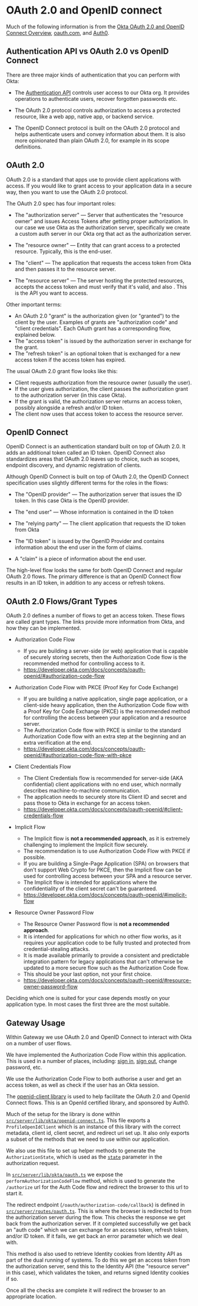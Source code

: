# OAuth 2.0 and OpenID connect

Much of the following information is from the [Okta OAuth 2.0 and OpenID Connect Overview](https://developer.okta.com/docs/concepts/oauth-openid/), [oauth.com](https://oauth.com/), and [Auth0](https://auth0.com/docs/get-started/authentication-and-authorization-flow/which-oauth-2-0-flow-should-i-use#oauth-2-0-terminology).

## Authentication API vs OAuth 2.0 vs OpenID Connect

There are three major kinds of authentication that you can perform with Okta:

- The [Authentication API](https://developer.okta.com/docs/reference/api/authn/) controls user access to our Okta org. It provides operations to authenticate users, recover forgotten passwords etc.

- The OAuth 2.0 protocol controls authorization to access a protected resource, like a web app, native app, or backend service.

- The OpenID Connect protocol is built on the OAuth 2.0 protocol and helps authenticate users and convey information about them. It is also more opinionated than plain OAuth 2.0, for example in its scope definitions.

## OAuth 2.0

OAuth 2.0 is a standard that apps use to provide client applications with access. If you would like to grant access to your application data in a secure way, then you want to use the OAuth 2.0 protocol.

The OAuth 2.0 spec has four important roles:

- The "authorization server" — Server that authenticates the "resource owner" and issues Access Tokens after getting proper authorization. In our case we use Okta as the authorization server, specifically we create a custom auth server in our Okta org that act as the authorization server.

- The "resource owner" — Entity that can grant access to a protected resource. Typically, this is the end-user.

- The "client" — The application that requests the access token from Okta and then passes it to the resource server.

- The "resource server" — The server hosting the protected resources, accepts the access token and must verify that it's valid, and also . This is the API you want to access.

Other important terms:

- An OAuth 2.0 "grant" is the authorization given (or "granted") to the client by the user. Examples of grants are "authorization code" and "client credentials". Each OAuth grant has a corresponding flow, explained below.
- The "access token" is issued by the authorization server in exchange for the grant.
- The "refresh token" is an optional token that is exchanged for a new access token if the access token has expired.

The usual OAuth 2.0 grant flow looks like this:

- Client requests authorization from the resource owner (usually the user).
- If the user gives authorization, the client passes the authorization grant to the authorization server (in this case Okta).
- If the grant is valid, the authorization server returns an access token, possibly alongside a refresh and/or ID token.
- The client now uses that access token to access the resource server.

## OpenID Connect

OpenID Connect is an authentication standard built on top of OAuth 2.0. It adds an additional token called an ID token. OpenID Connect also standardizes areas that OAuth 2.0 leaves up to choice, such as scopes, endpoint discovery, and dynamic registration of clients.

Although OpenID Connect is built on top of OAuth 2.0, the OpenID Connect specification uses slightly different terms for the roles in the flows:

- The "OpenID provider" — The authorization server that issues the ID token. In this case Okta is the OpenID provider.

- The "end user" — Whose information is contained in the ID token

- The "relying party" — The client application that requests the ID token from Okta

- The "ID token" is issued by the OpenID Provider and contains information about the end user in the form of claims.

- A "claim" is a piece of information about the end user.

The high-level flow looks the same for both OpenID Connect and regular OAuth 2.0 flows. The primary difference is that an OpenID Connect flow results in an ID token, in addition to any access or refresh tokens.

## OAuth 2.0 Flows/Grant Types

OAuth 2.0 defines a number of flows to get an access token. These flows are called grant types. The links provide more information from Okta, and how they can be implemented.

- Authorization Code Flow

  - If you are building a server-side (or web) application that is capable of securely storing secrets, then the Authorization Code flow is the recommended method for controlling access to it.
  - https://developer.okta.com/docs/concepts/oauth-openid/#authorization-code-flow

- Authorization Code Flow with PKCE (Proof Key for Code Exchange)

  - If you are building a native application, single page application, or a client-side heavy application, then the Authorization Code flow with a Proof Key for Code Exchange (PKCE) is the recommended method for controlling the access between your application and a resource server.
  - The Authorization Code flow with PKCE is similar to the standard Authorization Code flow with an extra step at the beginning and an extra verification at the end.
  - https://developer.okta.com/docs/concepts/oauth-openid/#authorization-code-flow-with-pkce

- Client Credentials Flow

  - The Client Credentials flow is recommended for server-side (AKA confidential) client applications with no end user, which normally describes machine-to-machine communication.
  - The application needs to securely store its Client ID and secret and pass those to Okta in exchange for an access token.
  - https://developer.okta.com/docs/concepts/oauth-openid/#client-credentials-flow

- Implicit Flow

  - The Implicit flow is **not a recommended approach**, as it is extremely challenging to implement the Implicit flow securely.
  - The recommendation is to use Authorization Code Flow with PKCE if possible.
  - If you are building a Single-Page Application (SPA) on browsers that don't support Web Crypto for PKCE, then the Implicit flow can be used for controlling access between your SPA and a resource server.
  - The Implicit flow is intended for applications where the confidentiality of the client secret can't be guaranteed.
  - https://developer.okta.com/docs/concepts/oauth-openid/#implicit-flow

- Resource Owner Password Flow

  - The Resource Owner Password flow is **not a recommended approach**.
  - It is intended for applications for which no other flow works, as it requires your application code to be fully trusted and protected from credential-stealing attacks.
  - It is made available primarily to provide a consistent and predictable integration pattern for legacy applications that can't otherwise be updated to a more secure flow such as the Authorization Code flow.
  - This should be your last option, not your first choice.
  - https://developer.okta.com/docs/concepts/oauth-openid/#resource-owner-password-flow

Deciding which one is suited for your case depends mostly on your application type. In most cases the first three are the most suitable.

## Gateway Usage

Within Gateway we use OAuth 2.0 and OpenID Connect to interact with Okta on a number of user flows.

We have implemented the Authorization Code Flow within this application. This is used in a number of places, including: [sign in](./signin.md), [sign out](./signout.md), change password, etc.

We use the Authorization Code Flow to both authorise a user and get an access token, as well as check if the user has an Okta session.

The [openid-client library](https://github.com/panva/node-openid-client) is used to help facilitate the OAuth 2.0 and OpenId Connect flows. This is an OpenId certified library, and sponsored by Auth0.

Much of the setup for the library is done within [`src/server/lib/okta/openid-connect.ts`](../../src/server/lib/okta/openid-connect.ts). This file exports a `ProfileOpenIdClient` which is an instance of this library with the correct metadata, client id, client secret, and redirect uri set up. It also only exports a subset of the methods that we need to use within our application.

We also use this file to set up helper methods to generate the `AuthorizationState`, which is used as the [`state`](https://developer.okta.com/docs/reference/api/oidc/#:~:text=Policy%3A%20no%2Dreferrer.-,state,-%3A) parameter in the authorization request.

In [`src/server/lib/okta/oauth.ts`](../../src/server/lib/okta/oauth.ts) we expose the `performAuthorizationCodeFlow` method, which is used to generate the `/authorize` url for the Auth Code flow and redirect the browser to this url to start it.

The redirect endpoint (`/oauth/authorization-code/callback`) is defined in [`src/server/routes/oauth.ts`](../../src/server/routes/oauth.ts). This is where the browser is redirected to from the authorization server during the flow. This checks the response we get back from the authorization server. If it completed successfully we get back an "auth code" which we can exchange for an access token, refresh token, and/or ID token. If it fails, we get back an error parameter which we deal with.

This method is also used to retrieve Identity cookies from Identity API as part of the dual running of systems. To do this we get an access token from the authorization server, send this to the Identity API (the "resource server" in this case), which validates the token, and returns signed Identity cookies if so.

Once all the checks are complete it will redirect the browser to an appropriate location.
